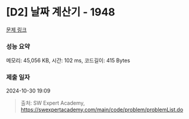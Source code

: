 # [D2] 날짜 계산기 - 1948 

[문제 링크](https://swexpertacademy.com/main/code/problem/problemDetail.do?contestProbId=AV5PnnU6AOsDFAUq) 

### 성능 요약

메모리: 45,056 KB, 시간: 102 ms, 코드길이: 415 Bytes

### 제출 일자

2024-10-30 19:09



> 출처: SW Expert Academy, https://swexpertacademy.com/main/code/problem/problemList.do